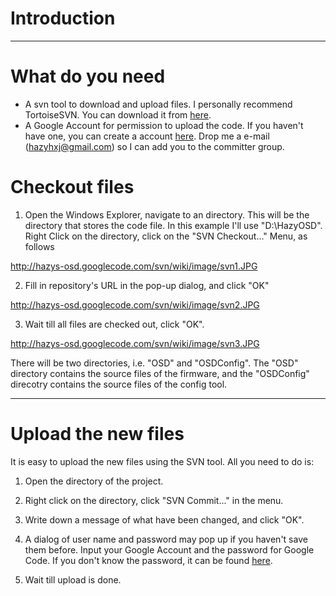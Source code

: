 # Introduction #



---

# What do you need #
  * A svn tool to download and upload files. I personally recommend TortoiseSVN. You can download it from [here](http://tortoisesvn.net/).
  * A Google Account for permission to upload the code. If you haven't have one, you can create a account [here](https://accounts.google.com/NewAccount). Drop me a e-mail (hazyhxj@gmail.com) so I can add you to the committer group.

# Checkout files #

1. Open the Windows Explorer, navigate to an directory. This will be the directory that stores the code file. In this example I'll use "D:\HazyOSD". Right Click on the directory, click on the "SVN Checkout..." Menu, as follows

http://hazys-osd.googlecode.com/svn/wiki/image/svn1.JPG

2. Fill in repository's URL in the pop-up dialog, and click "OK"

http://hazys-osd.googlecode.com/svn/wiki/image/svn2.JPG

3. Wait till all files are checked out, click "OK".

http://hazys-osd.googlecode.com/svn/wiki/image/svn3.JPG

There will be two directories, i.e. "OSD" and "OSDConfig". The "OSD" directory contains the source files of the firmware, and the "OSDConfig" direcotry contains the source files of the config tool.


---

# Upload the new files #

It is easy to upload the new files using the SVN tool. All you need to do is:

1. Open the directory of the project.

2. Right click on the directory, click "SVN Commit..." in the menu.

3. Write down a message of what have been changed, and click "OK".

4. A dialog of user name and password may pop up if you haven't save them before. Input your Google Account and the password for Google Code. If you don't know the password, it can be found [here](http://code.google.com/hosting/settings).

5. Wait till upload is done.